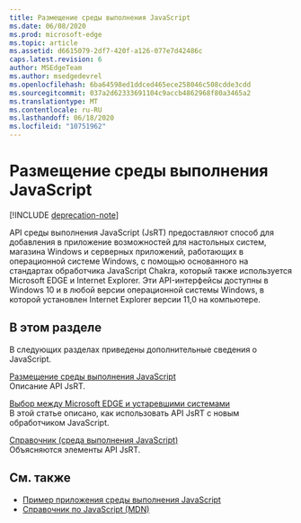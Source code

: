 ```yaml
---
title: Размещение среды выполнения JavaScript
ms.date: 06/08/2020
ms.prod: microsoft-edge
ms.topic: article
ms.assetid: d6615079-2df7-420f-a126-077e7d42486c
caps.latest.revision: 6
author: MSEdgeTeam
ms.author: msedgedevrel
ms.openlocfilehash: 6ba64598ed1ddced465ece258046c508cdde3cdd
ms.sourcegitcommit: 037a2d62333691104c9accb4862968f80a3465a2
ms.translationtype: MT
ms.contentlocale: ru-RU
ms.lasthandoff: 06/18/2020
ms.locfileid: "10751962"
---
```

# Размещение среды выполнения JavaScript  

[!INCLUDE [deprecation-note](./includes/deprecation-note.md)]  

API среды выполнения JavaScript (JsRT) предоставляют способ для добавления в приложение возможностей для настольных систем, магазина Windows и серверных приложений, работающих в операционной системе Windows, с помощью основанного на стандартах обработчика JavaScript Chakra, который также используется Microsoft EDGE и Internet Explorer.  Эти API-интерфейсы доступны в Windows 10 и в любой версии операционной системы Windows, в которой установлен Internet Explorer версии 11,0 на компьютере.  

## В этом разделе  

В следующих разделах приведены дополнительные сведения о JavaScript.  

[Размещение среды выполнения JavaScript](./chakra-hosting/hosting-the-javascript-runtime.md)  
Описание API JsRT.  

[Выбор между Microsoft EDGE и устаревшими системами](./chakra-hosting/targeting-edge-vs-legacy-engines-in-jsrt-apis.md)  
В этой статье описано, как использовать API JsRT с новым обработчиком JavaScript.  

[Справочник (среда выполнения JavaScript)](./chakra-hosting/reference-javascript-runtime.md)  
Объясняются элементы API JsRT.  

## См. также  

*   [Пример приложения среды выполнения JavaScript](https://go.microsoft.com/fwlink/p/?LinkID=306674&clcid=0x409)  
*   [Справочник по JavaScript (MDN)](https://developer.mozilla.org/docs/Web/JavaScript/Reference)  
